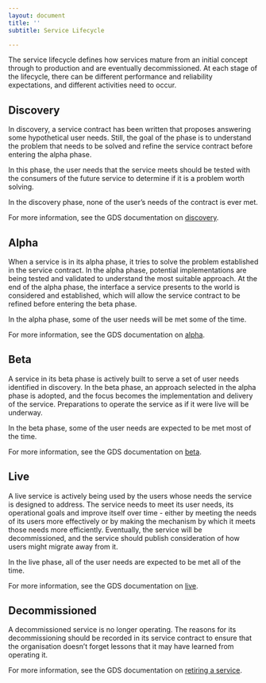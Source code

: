 ```yaml
---
layout: document
title: ''
subtitle: Service Lifecycle

---
```

The service lifecycle defines how services mature from an initial concept through to production and are eventually decommissioned. At each stage of the lifecycle, there can be different performance and reliability expectations, and different activities need to occur.

## Discovery

In discovery, a service contract has been written that proposes answering some hypothetical user needs. Still, the goal of the phase is to understand the problem that needs to be solved and refine the service contract before entering the alpha phase.

In this phase, the user needs that the service meets should be tested with the consumers of the future service to determine if it is a problem worth solving.

In the discovery phase, none of the user’s needs of the contract is ever met.

For more information, see the GDS documentation on [discovery](https://www.gov.uk/service-manual/agile-delivery/how-the-discovery-phase-works).

## Alpha

When a service is in its alpha phase, it tries to solve the problem established in the service contract. In the alpha phase, potential implementations are being tested and validated to understand the most suitable approach. At the end of the alpha phase, the interface a service presents to the world is considered and established, which will allow the service contract to be refined before entering the beta phase.

In the alpha phase, some of the user needs will be met some of the time.

For more information, see the GDS documentation on [alpha](https://www.gov.uk/service-manual/agile-delivery/how-the-alpha-phase-works).

## Beta

A service in its beta phase is actively built to serve a set of user needs identified in discovery. In the beta phase, an approach selected in the alpha phase is adopted, and the focus becomes the implementation and delivery of the service. Preparations to operate the service as if it were live will be underway.

In the beta phase, some of the user needs are expected to be met most of the time.

For more information, see the GDS documentation on [beta](https://www.gov.uk/service-manual/agile-delivery/how-the-beta-phase-works).

## Live

A live service is actively being used by the users whose needs the service is designed to address. The service needs to meet its user needs, its operational goals and improve itself over time - either by meeting the needs of its users more effectively or by making the mechanism by which it meets those needs more efficiently. Eventually, the service will be decommissioned, and the service should publish consideration of how users might migrate away from it.

In the live phase, all of the user needs are expected to be met all of the time.

For more information, see the GDS documentation on [live](https://www.gov.uk/service-manual/agile-delivery/how-the-live-phase-works).

## Decommissioned

A decommissioned service is no longer operating. The reasons for its decommissioning should be recorded in its service contract to ensure that the organisation doesn’t forget lessons that it may have learned from operating it.

For more information, see the GDS documentation on [retiring a service](https://www.gov.uk/service-manual/agile-delivery/retiring-your-service).